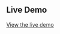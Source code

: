 ## Live Demo

[View the live demo](https://github.com/saswatapain17/Automatic-Numberplate-Recognitioin/blob/main/training%20%26%20detection%20html.html)
